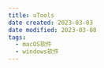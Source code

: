 ```yaml
---
title: uTools
date created: 2023-03-03
date modified: 2023-03-08
tags:
  - macOS软件
  - windows软件
---
```

